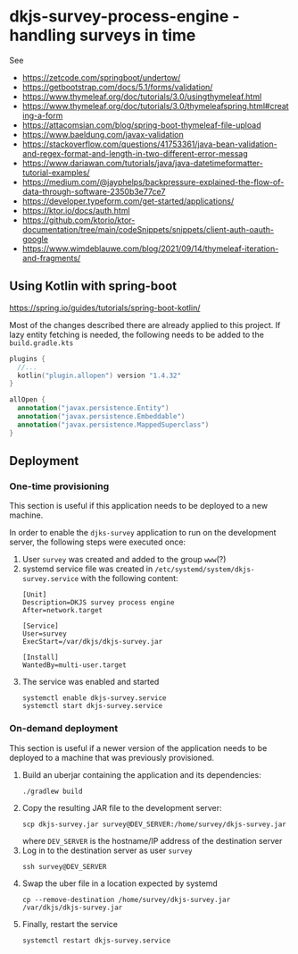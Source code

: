 # dkjs-survey-process-engine - handling surveys in time

See

* https://zetcode.com/springboot/undertow/
* https://getbootstrap.com/docs/5.1/forms/validation/
* https://www.thymeleaf.org/doc/tutorials/3.0/usingthymeleaf.html
* https://www.thymeleaf.org/doc/tutorials/3.0/thymeleafspring.html#creating-a-form
* https://attacomsian.com/blog/spring-boot-thymeleaf-file-upload
* https://www.baeldung.com/javax-validation
* https://stackoverflow.com/questions/41753361/java-bean-validation-and-regex-format-and-length-in-two-different-error-messag
* https://www.dariawan.com/tutorials/java/java-datetimeformatter-tutorial-examples/
* https://medium.com/@jayphelps/backpressure-explained-the-flow-of-data-through-software-2350b3e77ce7
* https://developer.typeform.com/get-started/applications/
* https://ktor.io/docs/auth.html
* https://github.com/ktorio/ktor-documentation/tree/main/codeSnippets/snippets/client-auth-oauth-google
* https://www.wimdeblauwe.com/blog/2021/09/14/thymeleaf-iteration-and-fragments/
 
## Using Kotlin with spring-boot

https://spring.io/guides/tutorials/spring-boot-kotlin/

Most of the changes described there are already applied to this project. If lazy entity fetching
is needed, the following needs to be added to the `build.gradle.kts`

```kotlin
plugins {
  //...
  kotlin("plugin.allopen") version "1.4.32"
}

allOpen {
  annotation("javax.persistence.Entity")
  annotation("javax.persistence.Embeddable")
  annotation("javax.persistence.MappedSuperclass")
}
```

## Deployment

### One-time provisioning
This section is useful if this application needs to be deployed to a new machine.

In order to enable the `djks-survey` application to run on the development server,
the following steps were executed once:
1. User `survey` was created and added to the group `www`(?)
2. systemd service file was created in `/etc/systemd/system/dkjs-survey.service` with the following content:
    ```
    [Unit]
    Description=DKJS survey process engine
    After=network.target
    
    [Service]
    User=survey
    ExecStart=/var/dkjs/dkjs-survey.jar
    
    [Install]
    WantedBy=multi-user.target
   ```
3. The service was enabled and started
   ```
   systemctl enable dkjs-survey.service
   systemctl start dkjs-survey.service
   ```

### On-demand deployment
This section is useful if a newer version of the application needs to be deployed to a machine that was previously provisioned.

1. Build an uberjar containing the application and its dependencies:
    ```
   ./gradlew build
   ```
2. Copy the resulting JAR file to the development server:
    ```
   scp dkjs-survey.jar survey@DEV_SERVER:/home/survey/dkjs-survey.jar
   ```
   where `DEV_SERVER` is the hostname/IP address of the destination server
3. Log in to the destination server as user `survey`
   ```
   ssh survey@DEV_SERVER
   ```
4. Swap the uber file in a location expected by systemd
   ```
   cp --remove-destination /home/survey/dkjs-survey.jar /var/dkjs/dkjs-survey.jar
   ```
5. Finally, restart the service
   ```
   systemctl restart dkjs-survey.service
   ```
